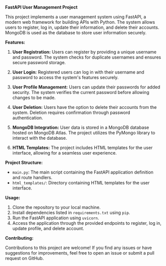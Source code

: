 
**FastAPI User Management Project**

This project implements a user management system using FastAPI, a modern web framework for building APIs with Python. The system allows users to register, log in, update their information, and delete their accounts. MongoDB is used as the database to store user information securely.

**Features:**

1. **User Registration:** Users can register by providing a unique username and password. The system checks for duplicate usernames and ensures secure password storage.

2. **User Login:** Registered users can log in with their username and password to access the system's features securely.

3. **User Profile Management:** Users can update their passwords for added security. The system verifies the current password before allowing changes to be made.

4. **User Deletion:** Users have the option to delete their accounts from the system. Deletion requires confirmation through password authentication.

5. **MongoDB Integration:** User data is stored in a MongoDB database hosted on MongoDB Atlas. The project utilizes the PyMongo library to interact with the database.

6. **HTML Templates:** The project includes HTML templates for the user interface, allowing for a seamless user experience.

**Project Structure:**

- `main.py`: The main script containing the FastAPI application definition and route handlers.
- `html_templates/`: Directory containing HTML templates for the user interface.


**Usage:**

1. Clone the repository to your local machine.
2. Install dependencies listed in `requirements.txt` using `pip`.
3. Run the FastAPI application using `uvicorn`.
4. Access the application through the provided endpoints to register, log in, update profile, and delete account.

**Contributing:**

Contributions to this project are welcome! If you find any issues or have suggestions for improvements, feel free to open an issue or submit a pull request on GitHub.

